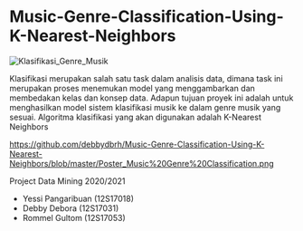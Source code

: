 # Music-Genre-Classification-Using-K-Nearest-Neighbors

![Klasifikasi_Genre_Musik](https://user-images.githubusercontent.com/63969423/103441355-edda5b00-4c7f-11eb-8bec-f93d11f9c198.JPG)




Klasifikasi merupakan salah satu task dalam analisis data, dimana task ini merupakan proses menemukan model yang menggambarkan dan membedakan kelas dan konsep data. Adapun tujuan proyek ini adalah untuk menghasilkan model sistem klasifikasi musik ke dalam genre musik yang sesuai. Algoritma klasifikasi yang akan digunakan adalah K-Nearest Neighbors

https://github.com/debbydbrh/Music-Genre-Classification-Using-K-Nearest-Neighbors/blob/master/Poster_Music%20Genre%20Classification.png

Project Data Mining 2020/2021

- Yessi Pangaribuan (12S17018)
- Debby Debora (12S17031)
- Rommel Gultom (12S17053)
